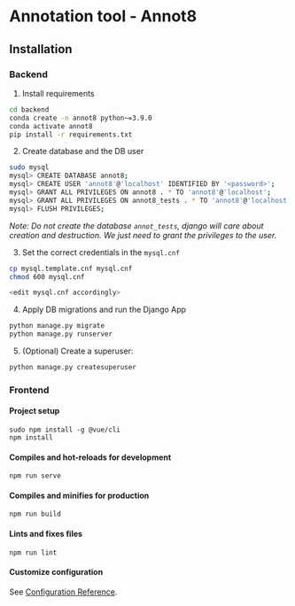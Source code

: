 # Annotation tool - Annot8

## Installation

### Backend

1. Install requirements
```bash
cd backend
conda create -n annot8 python~=3.9.0
conda activate annot8
pip install -r requirements.txt
```

2. Create database and the DB user
```bash
sudo mysql
mysql> CREATE DATABASE annot8;
mysql> CREATE USER 'annot8'@'localhost' IDENTIFIED BY '<password>';
mysql> GRANT ALL PRIVILEGES ON annot8 . * TO 'annot8'@'localhost';
mysql> GRANT ALL PRIVILEGES ON annot8_tests . * TO 'annot8'@'localhost';
mysql> FLUSH PRIVILEGES;
```
*Note: Do not create the database `annot_tests`, django will care about creation and destruction. We just need to grant the privileges to the user.*

3. Set the correct credentials in the `mysql.cnf`
```bash
cp mysql.template.cnf mysql.cnf
chmod 600 mysql.cnf

<edit mysql.cnf accordingly>
```



4. Apply DB migrations and run the Django App

```bash
python manage.py migrate
python manage.py runserver
```

5. (Optional) Create a superuser:

```bash
python manage.py createsuperuser
```

### Frontend

#### Project setup
```
sudo npm install -g @vue/cli
npm install
```

#### Compiles and hot-reloads for development
```
npm run serve
```

#### Compiles and minifies for production
```
npm run build
```

#### Lints and fixes files
```
npm run lint
```

#### Customize configuration
See [Configuration Reference](https://cli.vuejs.org/config/).

